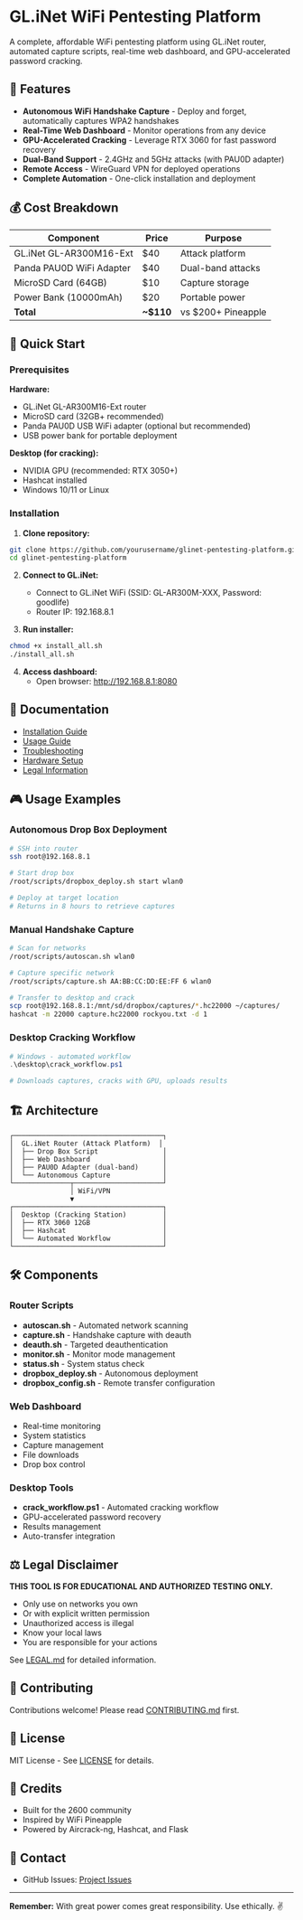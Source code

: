 # GL.iNet WiFi Pentesting Platform

A complete, affordable WiFi pentesting platform using GL.iNet router, automated capture scripts, real-time web dashboard, and GPU-accelerated password cracking.


## 🎯 Features

- **Autonomous WiFi Handshake Capture** - Deploy and forget, automatically captures WPA2 handshakes
- **Real-Time Web Dashboard** - Monitor operations from any device
- **GPU-Accelerated Cracking** - Leverage RTX 3060 for fast password recovery
- **Dual-Band Support** - 2.4GHz and 5GHz attacks (with PAU0D adapter)
- **Remote Access** - WireGuard VPN for deployed operations
- **Complete Automation** - One-click installation and deployment

## 💰 Cost Breakdown

| Component | Price | Purpose |
|-----------|-------|---------|
| GL.iNet GL-AR300M16-Ext | $40 | Attack platform |
| Panda PAU0D WiFi Adapter | $40 | Dual-band attacks |
| MicroSD Card (64GB) | $10 | Capture storage |
| Power Bank (10000mAh) | $20 | Portable power |
| **Total** | **~$110** | vs $200+ Pineapple |

## 🚀 Quick Start

### Prerequisites

**Hardware:**
- GL.iNet GL-AR300M16-Ext router
- MicroSD card (32GB+ recommended)
- Panda PAU0D USB WiFi adapter (optional but recommended)
- USB power bank for portable deployment

**Desktop (for cracking):**
- NVIDIA GPU (recommended: RTX 3050+)
- Hashcat installed
- Windows 10/11 or Linux

### Installation

1. **Clone repository:**
```bash
git clone https://github.com/yourusername/glinet-pentesting-platform.git
cd glinet-pentesting-platform
```

2. **Connect to GL.iNet:**
   - Connect to GL.iNet WiFi (SSID: GL-AR300M-XXX, Password: goodlife)
   - Router IP: 192.168.8.1

3. **Run installer:**
```bash
chmod +x install_all.sh
./install_all.sh
```

4. **Access dashboard:**
   - Open browser: http://192.168.8.1:8080

## 📖 Documentation

- [Installation Guide](docs/INSTALLATION.md)
- [Usage Guide](docs/USAGE.md)
- [Troubleshooting](docs/TROUBLESHOOTING.md)
- [Hardware Setup](docs/HARDWARE.md)
- [Legal Information](docs/LEGAL.md)

## 🎮 Usage Examples

### Autonomous Drop Box Deployment
```bash
# SSH into router
ssh root@192.168.8.1

# Start drop box
/root/scripts/dropbox_deploy.sh start wlan0

# Deploy at target location
# Returns in 8 hours to retrieve captures
```

### Manual Handshake Capture
```bash
# Scan for networks
/root/scripts/autoscan.sh wlan0

# Capture specific network
/root/scripts/capture.sh AA:BB:CC:DD:EE:FF 6 wlan0

# Transfer to desktop and crack
scp root@192.168.8.1:/mnt/sd/dropbox/captures/*.hc22000 ~/captures/
hashcat -m 22000 capture.hc22000 rockyou.txt -d 1
```

### Desktop Cracking Workflow
```powershell
# Windows - automated workflow
.\desktop\crack_workflow.ps1

# Downloads captures, cracks with GPU, uploads results
```

## 🏗️ Architecture
```
┌─────────────────────────────────────┐
│  GL.iNet Router (Attack Platform)  │
│  ├── Drop Box Script                │
│  ├── Web Dashboard                  │
│  ├── PAU0D Adapter (dual-band)      │
│  └── Autonomous Capture             │
└──────────────┬──────────────────────┘
               │ WiFi/VPN
               ▼
┌─────────────────────────────────────┐
│  Desktop (Cracking Station)         │
│  ├── RTX 3060 12GB                  │
│  ├── Hashcat                        │
│  └── Automated Workflow             │
└─────────────────────────────────────┘
```

## 🛠️ Components

### Router Scripts

- **autoscan.sh** - Automated network scanning
- **capture.sh** - Handshake capture with deauth
- **deauth.sh** - Targeted deauthentication
- **monitor.sh** - Monitor mode management
- **status.sh** - System status check
- **dropbox_deploy.sh** - Autonomous deployment
- **dropbox_config.sh** - Remote transfer configuration

### Web Dashboard

- Real-time monitoring
- System statistics
- Capture management
- File downloads
- Drop box control

### Desktop Tools

- **crack_workflow.ps1** - Automated cracking workflow
- GPU-accelerated password recovery
- Results management
- Auto-transfer integration

## ⚖️ Legal Disclaimer

**THIS TOOL IS FOR EDUCATIONAL AND AUTHORIZED TESTING ONLY.**

- Only use on networks you own
- Or with explicit written permission
- Unauthorized access is illegal
- Know your local laws
- You are responsible for your actions

See [LEGAL.md](docs/LEGAL.md) for detailed information.

## 🤝 Contributing

Contributions welcome! Please read [CONTRIBUTING.md](CONTRIBUTING.md) first.

## 📜 License

MIT License - See [LICENSE](LICENSE) for details.

## 🙏 Credits

- Built for the 2600 community
- Inspired by WiFi Pineapple
- Powered by Aircrack-ng, Hashcat, and Flask

## 📧 Contact

- GitHub Issues: [Project Issues](https://github.com/ButterflyRSI/glinet-pentesting-platform/issues)


---

**Remember:** With great power comes great responsibility. Use ethically. ✌️
